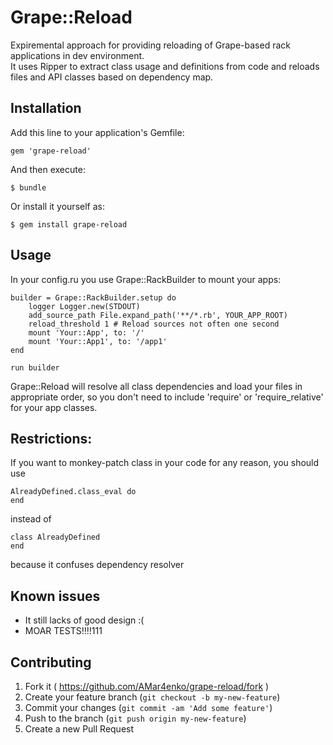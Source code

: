 # Grape::Reload

Expiremental approach for providing reloading of Grape-based rack applications in dev environment.  
It uses Ripper to extract class usage and definitions from code and reloads files and API classes based on dependency map.

## Installation

Add this line to your application's Gemfile:

    gem 'grape-reload'

And then execute:

    $ bundle

Or install it yourself as:

    $ gem install grape-reload

## Usage

In your config.ru you use Grape::RackBuilder to mount your apps:

    builder = Grape::RackBuilder.setup do
        logger Logger.new(STDOUT)
        add_source_path File.expand_path('**/*.rb', YOUR_APP_ROOT)
        reload_threshold 1 # Reload sources not often one second
        mount 'Your::App', to: '/'
        mount 'Your::App1', to: '/app1'
    end

    run builder

Grape::Reload will resolve all class dependencies and load your files in appropriate order, so you don't need to include 'require' or 'require_relative' for your app classes.

## Restrictions:

If you want to monkey-patch class in your code for any reason, you should use 
    
    AlreadyDefined.class_eval do 
    end

instead of

    class AlreadyDefined
    end  

because it confuses dependency resolver

## Known issues

* It still lacks of good design :(  
* MOAR TESTS!!!!111

## Contributing

1. Fork it ( https://github.com/AMar4enko/grape-reload/fork )
2. Create your feature branch (`git checkout -b my-new-feature`)
3. Commit your changes (`git commit -am 'Add some feature'`)
4. Push to the branch (`git push origin my-new-feature`)
5. Create a new Pull Request
